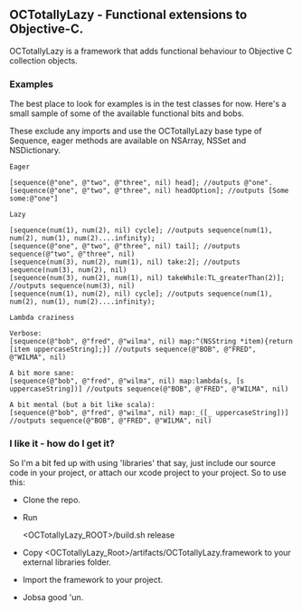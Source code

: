 ## OCTotallyLazy - Functional extensions to Objective-C.

OCTotallyLazy is a framework that adds functional behaviour to Objective C collection objects.

### Examples

The best place to look for examples is in the test classes for now. Here's a small sample of some of the available functional bits and bobs.

These exclude any imports and use the OCTotallyLazy base type of Sequence, eager methods are available on NSArray, NSSet and NSDictionary.

    Eager
    
    [sequence(@"one", @"two", @"three", nil) head]; //outputs @"one".
    [sequence(@"one", @"two", @"three", nil) headOption]; //outputs [Some some:@"one"]

    Lazy

    [sequence(num(1), num(2), nil) cycle]; //outputs sequence(num(1), num(2), num(1), num(2)....infinity);
    [sequence(@"one", @"two", @"three", nil) tail]; //outputs sequence(@"two", @"three", nil)
    [sequence(num(3), num(2), num(1), nil) take:2]; //outputs sequence(num(3), num(2), nil)
    [sequence(num(3), num(2), num(1), nil) takeWhile:TL_greaterThan(2)]; //outputs sequence(num(3), nil)
    [sequence(num(1), num(2), nil) cycle]; //outputs sequence(num(1), num(2), num(1), num(2)....infinity);

    Lambda craziness

    Verbose:
    [sequence(@"bob", @"fred", @"wilma", nil) map:^(NSString *item){return [item uppercaseString];}] //outputs sequence(@"BOB", @"FRED", @"WILMA", nil)

    A bit more sane:
    [sequence(@"bob", @"fred", @"wilma", nil) map:lambda(s, [s uppercaseString])] //outputs sequence(@"BOB", @"FRED", @"WILMA", nil)

    A bit mental (but a bit like scala):
    [sequence(@"bob", @"fred", @"wilma", nil) map:_([_ uppercaseString])] //outputs sequence(@"BOB", @"FRED", @"WILMA", nil)


### I like it - how do I get it?

So I'm a bit fed up with using 'libraries' that say, just include our source code in your project, or attach our xcode project to your project. So to use this:

- Clone the repo.
- Run

    <OCTotallyLazy_ROOT>/build.sh release
    
- Copy <OCTotallyLazy_Root>/artifacts/OCTotallyLazy.framework to your external libraries folder.
- Import the framework to your project.
- Jobsa good 'un.
    
    